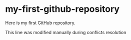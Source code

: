 # my-first-github-repository
Here is my first GitHub repository.

This line was modified manually during conflicts resolution